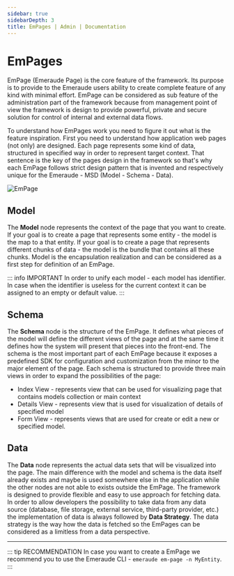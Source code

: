 ```yaml
---
sidebar: true
sidebarDepth: 3
title: EmPages | Admin | Documentation
---
```

# EmPages

EmPage (Emeraude Page) is the core feature of the framework. Its purpose is to provide to the Emeraude users
ability to create complete feature of any kind with minimal effort. EmPage can be considered as sub feature of the 
administration part of the framework because from management point of view the framework is design to provide powerful,
private and secure solution for control of internal and external data flows.

To understand how EmPages work you need to figure it out what is the feature inspiration. First you need to understand how
application web pages (not only) are designed. Each page represents some kind of data, structured in specified way in order
to represent target context. That sentence is the key of the pages design in the framework so that's why each EmPage 
follows strict design pattern that is invented and respectively unique for the Emeraude - MSD (Model - Schema - Data).

<div class="text-center">
    <img class="w-auto" src="/_assets/images/em_page.svg" alt="EmPage"/>
</div>

## Model
The **Model** node represents the context of the page that you want to create. If your goal is to create a page that 
represents some entity - the model is the map to a that entity. If your goal is to create a page that represents different
chunks of data - the model is the bundle that contains all these chunks. Model is the encapsulation realization and
can be considered as a first step for definition of an EmPage.

::: info IMPORTANT
In order to unify each model - each model has identifier. In case when the identifier is useless for the current context
it can be assigned to an empty or default value.
:::

## Schema
The **Schema** node is the structure of the EmPage. It defines what pieces of the model will define the different views of the
page and at the same time it defines how the system will present that pieces into the front-end. The schema is the 
most important part of each EmPage because it exposes a predefined SDK for configuration and customization 
from the minor to the major element of the page. Each schema is structured to provide three main views in order to expand
the possibilities of the page:
- Index View - represents view that can be used for visualizing page that contains models collection or main context
- Details View - represents view that is used for visualization of details of specified model
- Form View - represents views that are used for create or edit a new or specified model.

## Data

The **Data** node represents the actual data sets that will be visualized into the page. The main difference with the model and schema
is the data itself already exists and maybe is used somewhere else in the application while the other nodes are not able to
exists outside the EmPage. The framework is designed to provide flexible and easy to use approach for fetching data. 
In order to allow developers the possibility to take data from any data source (database, file storage, external service, 
third-party provider, etc.) the implementation of data is always followed by **Data Strategy**. The data strategy is the 
way how the data is fetched so the EmPages can be considered as a limitless from a data perspective.

<hr/>

::: tip RECOMMENDATION
In case you want to create a EmPage we recommend you to use the Emeraude CLI - ``emeraude em-page -n MyEntity``.
:::